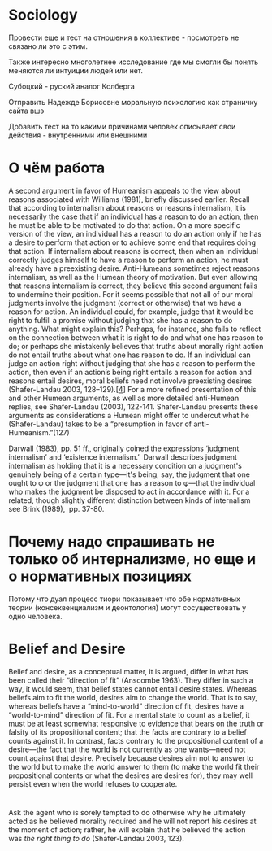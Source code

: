 # Sociology

Провести еще и тест на отношения в коллективе - посмотреть не связано ли это с этим.

Также интересно многолетнее исследование где мы смогли бы понять меняются ли интуиции людей или нет.

Субоцкий - руский аналог Колберга

Отправить Надежде Борисовне моральную психологию как страничку сайта вшэ

Добавить тест на то какими причинами человек описывает свои действия - внутренними или внешними

# О чём работа

A second argument in favor of Humeanism appeals to the view about reasons associated with Williams (1981), briefly discussed earlier. Recall that according to internalism about reasons or reasons internalism, it is necessarily the case that if an individual has a reason to do an action, then he must be able to be motivated to do that action. On a more specific version of the view, an individual has a reason to do an action only if he has a desire to perform that action or to achieve some end that requires doing that action. If internalism about reasons is correct, then when an individual correctly judges himself to have a reason to perform an action, he must already have a preexisting desire. Anti-Humeans sometimes reject reasons internalism, as well as the Humean theory of motivation. But even allowing that reasons internalism is correct, they believe this second argument fails to undermine their position. For it seems possible that not all of our moral judgments involve the judgment (correct or otherwise) that we have a reason for action. An individual could, for example, judge that it would be right to fulfill a promise without judging that she has a reason to do anything. What might explain this? Perhaps, for instance, she fails to reflect on the connection between what it is right to do and what one has reason to do; or perhaps she mistakenly believes that truths about morally right action do not entail truths about what one has reason to do. If an individual can judge an action right without judging that she has a reason to perform the action, then even if an action’s being right entails a reason for action and reasons entail desires, moral beliefs need not involve preexisting desires (Shafer-Landau 2003, 128–129).[[4](https://plato.stanford.edu/entries/moral-motivation/notes.html#4)] For a more refined presentation of this and other Humean arguments, as well as more detailed anti-Humean replies, see Shafer-Landau (2003), 122-141. Shafer-Landau presents these arguments as considerations a Humean might offer to undercut what he (Shafer-Landau) takes to be a “presumption in favor of anti-Humeanism.”(127)

Darwall (1983), pp. 51 ff., originally coined the expressions ‘judgment internalism’ and ‘existence internalism.’  Darwall describes judgment internalism as holding that it is a necessary condition on a judgment's genuinely being of a certain type—it's being, say, the judgment that one ought to φ or the judgment that one has a reason to φ—that the individual who makes the judgment be disposed to act in accordance with it. For a related, though slightly different distinction between kinds of internalism see Brink (1989),  pp. 37-80.

# Почему надо спрашивать не только об интернализме, но еще и о нормативных позициях

Потому что дуал процесс тиори показывает что обе нормативных теории (консеквенциализм и деонтология) могут сосуществовать у одно человека.

# Belief and Desire

Belief and desire, as a conceptual matter, it is argued, differ in what has been called their “direction of fit” (Anscombe 1963). They differ in such a way, it would seem, that belief states cannot entail desire states. Whereas beliefs aim to fit the world, desires aim to change the world. That is to say, whereas beliefs have a “mind-to-world” direction of fit, desires have a “world-to-mind” direction of fit. For a mental state to count as a belief, it must be at least somewhat responsive to evidence that bears on the truth or falsity of its propositional content; that the facts are contrary to a belief counts against it. In contrast, facts contrary to the propositional content of a desire—the fact that the world is not currently as one wants—need not count against that desire. Precisely because desires aim not to answer to the world but to make the world answer to them (to make the world fit their propositional contents or what the desires are desires for), they may well persist even when the world refuses to cooperate.

# 

Ask the agent who is sorely tempted to do otherwise why he ultimately acted as he believed morality required and he will not report his desires at the moment of action; rather, he will explain that he believed the action was _the right thing to do_ (Shafer-Landau 2003, 123).